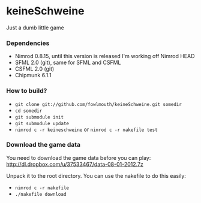 keineSchweine
========================
Just a dumb little game

### Dependencies

* Nimrod 0.8.15, until this version is released I'm working off Nimrod HEAD
* SFML 2.0 (git), same for SFML and CSFML 
* CSFML 2.0 (git)
* Chipmunk 6.1.1

### How to build?

* `git clone git://github.com/fowlmouth/keineSchweine.git somedir`
* `cd somedir`
* `git submodule init`
* `git submodule update`
* `nimrod c -r keineschweine` or `nimrod c -r nakefile test`

### Download the game data

You need to download the game data before you can play:
http://dl.dropbox.com/u/37533467/data-08-01-2012.7z

Unpack it to the root directory. You can use the nakefile to do this easily: 

* `nimrod c -r nakefile`
* `./nakefile download`
